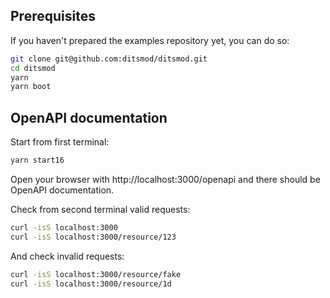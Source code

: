 ## Prerequisites

If you haven't prepared the examples repository yet, you can do so:

```bash
git clone git@github.com:ditsmod/ditsmod.git
cd ditsmod
yarn
yarn boot
```

## OpenAPI documentation

Start from first terminal:

```bash
yarn start16
```

Open your browser with http://localhost:3000/openapi and there
should be OpenAPI documentation.

Check from second terminal valid requests:

```bash
curl -isS localhost:3000
curl -isS localhost:3000/resource/123
```

And check invalid requests:

```bash
curl -isS localhost:3000/resource/fake
curl -isS localhost:3000/resource/1d
```
